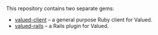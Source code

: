 This repository contains two separate gems:

* [valued-client](valued-client) – a general purpose Ruby client for Valued.
* [valued-rails](valued-rails) – a Rails plugin for Valued.